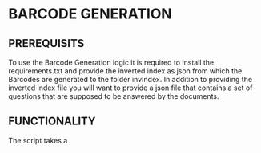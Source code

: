 # BARCODE GENERATION

## PREREQUISITS

To use the Barcode Generation logic it is required to install the requirements.txt 
and provide the inverted index as json from which the Barcodes are generated to the folder invIndex.
In addition to providing the inverted index file you will want to provide a json file that contains a 
set of questions that are supposed to be answered by the documents.

## FUNCTIONALITY

The script takes a 